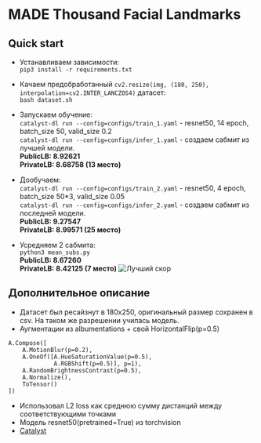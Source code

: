 # MADE Thousand Facial Landmarks

## Quick start

- Устанавливаем зависимости: <br>
```pip3 install -r requirements.txt```

- Качаем предобработанный ```cv2.resize(img, (180, 250), interpolation=cv2.INTER_LANCZOS4)``` датасет: <br>
```bash dataset.sh```

- Запускаем обучение: <br>
```catalyst-dl run --config=configs/train_1.yaml``` - resnet50, 14 epoch, batch_size 50, valid_size 0.2 <br>
```catalyst-dl run --config=configs/infer_1.yaml``` - создаем сабмит из лучшей модели. <br>
**PublicLB: 8.92621 <br>
PrivateLB: 8.68758 (13 место)**

- Дообучаем: <br>
```catalyst-dl run --config=configs/train_2.yaml``` - resnet50, 4 epoch, batch_size 50*3, valid_size 0.05 <br>
```catalyst-dl run --config=configs/infer_2.yaml``` - создаем сабмит из последней модели. <br>
**PublicLB: 9.27547 <br>
PrivateLB: 8.99571 (25 место)**

- Усредняем 2 сабмита: <br>
```python3 mean_subs.py```<br>
**PublicLB: 8.67260 <br>
PrivateLB: 8.42125 (7 место)**
![Лучший скор](images/best_score.png?raw=true "Лучший скор")

## Дополнительное описание
- Датасет был ресайзнут в 180x250, оригинальный размер сохранен в csv. На таком же разрешении училась модель.
- Аугментации из albumentations + свой HorizontalFlip(p=0.5)<br>
```
A.Compose([
    A.MotionBlur(p=0.2),
    A.OneOf([A.HueSaturationValue(p=0.5),
             A.RGBShift(p=0.5)], p=1),
    A.RandomBrightnessContrast(p=0.5),
    A.Normalize(),
    ToTensor()
])
```
- Использовал L2 loss как среднюю сумму дистанций между соответствующими точками
- Модель resnet50(pretrained=True) из torchvision
- [Catalyst](https://github.com/catalyst-team/catalyst)